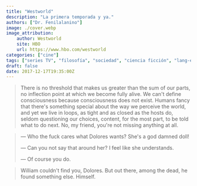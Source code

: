```yaml
---
title: "Westworld"
description: "La primera temporada y ya."
authors: ["Dr. Fenilalanino"]
image: ./cover.webp
image_attribution:
    author: Westworld
    site: HBO
    url: https://www.hbo.com/westworld
categories: ["cine"]
tags: ["series TV", "filosofía", "sociedad", "ciencia ficción", "lang-en"]
draft: false
date: 2017-12-17T19:35:00Z
---
```


> There is no threshold that makes us greater than the sum of our parts, no inflection point at which we become fully alive. We can't define consciousness because consciousness does not exist. Humans fancy that there's something special about the way we perceive the world, and yet we live in loops, as tight and as closed as the hosts do, seldom questioning our choices, content, for the most part, to be told what to do next. No, my friend, you're not missing anything at all.


> &mdash; Who the fuck cares what Dolores wants? She's a god damned doll!<p>
&mdash; Can you not say that around her? I feel like she understands.<p>
&mdash; Of course you do.


> William couldn't find you, Dolores. But out there, among the dead, he found something else. Himself.
